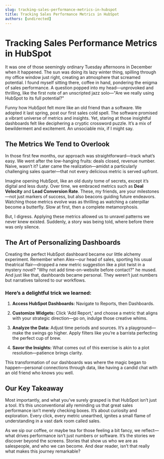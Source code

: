 ```yaml
---
slug: tracking-sales-performance-metrics-in-hubspot
title: Tracking Sales Performance Metrics in HubSpot
authors: [undirected]
---
```


# Tracking Sales Performance Metrics in HubSpot

It was one of those seemingly ordinary Tuesday afternoons in December when it happened. The sun was doing its lazy winter thing, spilling through my office window just right, creating an atmosphere that screamed potential. I found myself sitting there, coffee in hand, pondering the enigma of sales performance. A question popped into my head—unprovoked and thrilling, like the first note of an unscripted jazz solo—"Are we really using HubSpot to its full potential?"

Funny how HubSpot felt more like an old friend than a software. We adopted it last spring, post our first sales cold spell. The software promised a vibrant universe of metrics and insights. Yet, staring at those insightful dashboards felt like deciphering a cryptic crossword puzzle. It’s a mix of bewilderment and excitement. An unsociable mix, if I might say.

## The Metrics We Tend to Overlook

In those first few months, our approach was straightforward—track what’s easy. We went after the low-hanging fruits: deals closed, revenue number. Naive, wasn’t it? Later came the realization—amidst a particularly challenging sales quarter—that not every delicious metric is served upfront.

Imagine opening HubSpot, like an old dusty tome of secrets, except it’s digital and less dusty. Over time, we embraced metrics such as **Deal Velocity** and **Lead Conversion Rate**. These, my friends, are your milestones—not just markers of success, but also beacons guiding future endeavors. Watching those metrics evolve was as thrilling as watching a caterpillar become a butterfly. Slow at first, then a complete metamorphosis.

But, I digress. Applying these metrics allowed us to unravel patterns we never knew existed. Suddenly, a story was being told, where before there was only silence.

## The Art of Personalizing Dashboards

Creating the perfect HubSpot dashboard became our little alchemy experiment. Remember when Alex—our head of sales, sporting his usual theatrical flair—dropped a new metric suggestion like a plot twist in a mystery novel? "Why not add time-on-website before contact?" he mused. And just like that, dashboards became personal. They weren’t just numbers but narratives tailored to our workflows.

### Here’s a delightful trick we learned:

1. **Access HubSpot Dashboards:** Navigate to Reports, then Dashboards. 
   
2. **Customize Widgets:** Click 'Add Report,' and choose a metric that aligns with your strategic direction—go on, indulge those creative whims.

3. **Analyze the Data:** Adjust time periods and sources. It’s a playground—make the swings go higher. Apply filters like you’re a barrista perfecting the perfect cup of brew.

4. **Savor the Insights:** What comes out of this exercise is akin to a plot resolution—patience brings clarity. 

This transformation of our dashboards was where the magic began to happen—personal connections through data, like having a candid chat with an old friend who knows you well.

## Our Key Takeaway

Most importantly, and what you've surely grasped is that HubSpot isn’t just a tool. It’s this unconventional ally reminding us that great sales performance isn’t merely checking boxes. It’s about curiosity and exploration. Every click, every metric unearthed, ignites a small flame of understanding in a vast dark room called sales.

As we sip our coffee, or maybe tea for those feeling a bit fancy, we reflect—what drives performance isn’t just numbers or software. It’s the stories we discover beyond the screens. Stories that show us who we are as salespeople, and who we can become. And dear reader, isn’t that really what makes this journey remarkable?